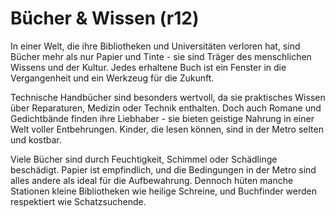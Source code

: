 # Bücher & Wissen (r12)

In einer Welt, die ihre Bibliotheken und Universitäten verloren hat, sind Bücher mehr als nur Papier und Tinte - sie sind Träger des menschlichen Wissens und der Kultur. Jedes erhaltene Buch ist ein Fenster in die Vergangenheit und ein Werkzeug für die Zukunft.

Technische Handbücher sind besonders wertvoll, da sie praktisches Wissen über Reparaturen, Medizin oder Technik enthalten. Doch auch Romane und Gedichtbände finden ihre Liebhaber - sie bieten geistige Nahrung in einer Welt voller Entbehrungen. Kinder, die lesen können, sind in der Metro selten und kostbar.

Viele Bücher sind durch Feuchtigkeit, Schimmel oder Schädlinge beschädigt. Papier ist empfindlich, und die Bedingungen in der Metro sind alles andere als ideal für die Aufbewahrung. Dennoch hüten manche Stationen kleine Bibliotheken wie heilige Schreine, und Buchfinder werden respektiert wie Schatzsuchende.